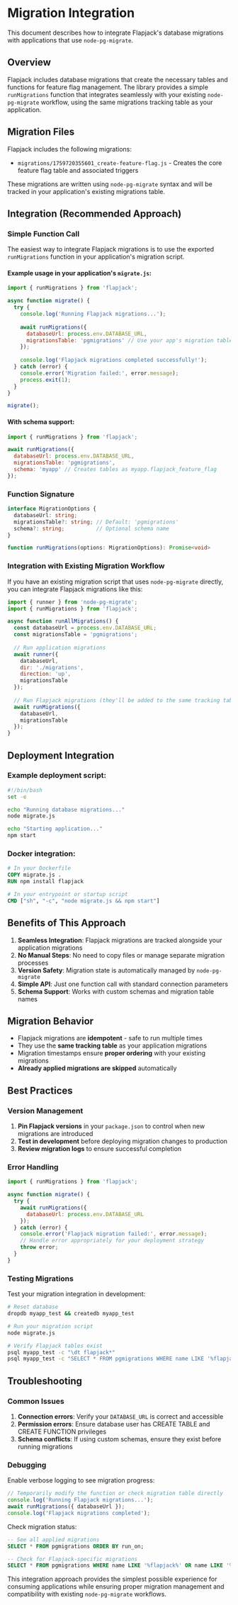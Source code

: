 # Migration Integration

This document describes how to integrate Flapjack's database migrations with applications that use `node-pg-migrate`.

## Overview

Flapjack includes database migrations that create the necessary tables and functions for feature flag management. The library provides a simple `runMigrations` function that integrates seamlessly with your existing `node-pg-migrate` workflow, using the same migrations tracking table as your application.

## Migration Files

Flapjack includes the following migrations:

- `migrations/1759720355601_create-feature-flag.js` - Creates the core feature flag table and associated triggers

These migrations are written using `node-pg-migrate` syntax and will be tracked in your application's existing migrations table.

## Integration (Recommended Approach)

### Simple Function Call

The easiest way to integrate Flapjack migrations is to use the exported `runMigrations` function in your application's migration script.

#### Example usage in your application's `migrate.js`:

```javascript
import { runMigrations } from 'flapjack';

async function migrate() {
  try {
    console.log('Running Flapjack migrations...');
    
    await runMigrations({ 
      databaseUrl: process.env.DATABASE_URL,
      migrationsTable: 'pgmigrations' // Use your app's migration table name
    });
    
    console.log('Flapjack migrations completed successfully!');
  } catch (error) {
    console.error('Migration failed:', error.message);
    process.exit(1);
  }
}

migrate();
```

#### With schema support:

```javascript
import { runMigrations } from 'flapjack';

await runMigrations({
  databaseUrl: process.env.DATABASE_URL,
  migrationsTable: 'pgmigrations',
  schema: 'myapp' // Creates tables as myapp.flapjack_feature_flag
});
```

### Function Signature

```typescript
interface MigrationOptions {
  databaseUrl: string;
  migrationsTable?: string; // Default: 'pgmigrations'
  schema?: string;          // Optional schema name
}

function runMigrations(options: MigrationOptions): Promise<void>
```

### Integration with Existing Migration Workflow

If you have an existing migration script that uses `node-pg-migrate` directly, you can integrate Flapjack migrations like this:

```javascript
import { runner } from 'node-pg-migrate';
import { runMigrations } from 'flapjack';

async function runAllMigrations() {
  const databaseUrl = process.env.DATABASE_URL;
  const migrationsTable = 'pgmigrations';
  
  // Run application migrations
  await runner({
    databaseUrl,
    dir: './migrations',
    direction: 'up',
    migrationsTable
  });
  
  // Run Flapjack migrations (they'll be added to the same tracking table)
  await runMigrations({ 
    databaseUrl, 
    migrationsTable 
  });
}
```

## Deployment Integration

### Example deployment script:

```bash
#!/bin/bash
set -e

echo "Running database migrations..."
node migrate.js

echo "Starting application..."
npm start
```

### Docker integration:

```dockerfile
# In your Dockerfile
COPY migrate.js .
RUN npm install flapjack

# In your entrypoint or startup script
CMD ["sh", "-c", "node migrate.js && npm start"]
```

## Benefits of This Approach

1. **Seamless Integration**: Flapjack migrations are tracked alongside your application migrations
2. **No Manual Steps**: No need to copy files or manage separate migration processes  
3. **Version Safety**: Migration state is automatically managed by `node-pg-migrate`
4. **Simple API**: Just one function call with standard connection parameters
5. **Schema Support**: Works with custom schemas and migration table names

## Migration Behavior

- Flapjack migrations are **idempotent** - safe to run multiple times
- They use the **same tracking table** as your application migrations
- Migration timestamps ensure **proper ordering** with your existing migrations
- **Already applied migrations are skipped** automatically

## Best Practices

### Version Management

1. **Pin Flapjack versions** in your `package.json` to control when new migrations are introduced
2. **Test in development** before deploying migration changes to production
3. **Review migration logs** to ensure successful completion

### Error Handling

```javascript
import { runMigrations } from 'flapjack';

async function migrate() {
  try {
    await runMigrations({ 
      databaseUrl: process.env.DATABASE_URL 
    });
  } catch (error) {
    console.error('Flapjack migration failed:', error.message);
    // Handle error appropriately for your deployment strategy
    throw error;
  }
}
```

### Testing Migrations

Test your migration integration in development:

```bash
# Reset database
dropdb myapp_test && createdb myapp_test

# Run your migration script
node migrate.js

# Verify Flapjack tables exist
psql myapp_test -c "\dt flapjack*"
psql myapp_test -c "SELECT * FROM pgmigrations WHERE name LIKE '%flapjack%';"
```

## Troubleshooting

### Common Issues

1. **Connection errors**: Verify your `DATABASE_URL` is correct and accessible
2. **Permission errors**: Ensure database user has CREATE TABLE and CREATE FUNCTION privileges
3. **Schema conflicts**: If using custom schemas, ensure they exist before running migrations

### Debugging

Enable verbose logging to see migration progress:

```javascript
// Temporarily modify the function or check migration table directly
console.log('Running Flapjack migrations...');
await runMigrations({ databaseUrl });
console.log('Flapjack migrations completed');
```

Check migration status:

```sql
-- See all applied migrations
SELECT * FROM pgmigrations ORDER BY run_on;

-- Check for Flapjack-specific migrations
SELECT * FROM pgmigrations WHERE name LIKE '%flapjack%' OR name LIKE '%feature-flag%';
```

This integration approach provides the simplest possible experience for consuming applications while ensuring proper migration management and compatibility with existing `node-pg-migrate` workflows.
